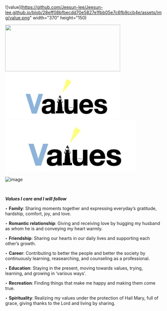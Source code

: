 
![value](https://github.com/Jeesun-lee/Jeesun-lee.github.io/blob/28eff08bfbecdd70e5827e1fbb05e7c6fb9ccb4e/assets/img/value.png" width="370" height="150)


<img src="https://github.com/Jeesun-lee/Jeesun-lee.github.io/blob/28eff08bfbecdd70e5827e1fbb05e7c6fb9ccb4e/assets./img/value.png" width="370" height="150">

<img src="https://github.com/Jeesun-lee/Jeesun-lee.github.io/blob/51bd3de255e201fa2e60828afbd03fa6ef6aec9f/value2.png" width="370" height="150">

<img src="https://github.com/Jeesun-lee/Jeesun-lee.github.io/blob/40bbdb1c5142ee1debd7c05c614bd266dedba831/value2.jpeg">

![image](https://user-images.githubusercontent.com/88423201/128588341-b3d569f9-66bc-425d-9844-b4582f1a6a59.png)



<br/>

**_Values I care and I will follow_**


‣ **Family**: Sharing moments together and expressing everyday’s gratitude, hardship, comfort, joy, and love.

‣ **Romantic relationship**: Giving and receiving love by hugging my husband as whom he is and conveying my heart warmly.

‣ **Friendship**: Sharing our hearts in our daily lives and supporting each other’s growth.

‣ **Career**: Contributing to better the people and better the society by continuously learning, reasearching, and counseling as a professional.

‣ **Education**: Staying in the present, moving towards values, trying, learning, and growing in ‘various ways’.

‣ **Recreation**: Finding things that make me happy and making them come true.

‣ **Spirituality**: Realizing my values ​​under the protection of Hail Mary, full of grace, giving thanks to the Lord and living by sharing.

